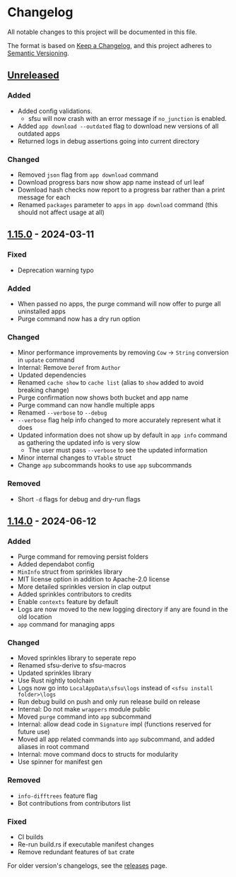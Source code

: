 # Changelog

All notable changes to this project will be documented in this file.

The format is based on [Keep a Changelog](https://keepachangelog.com/en/1.0.0/),
and this project adheres to [Semantic Versioning](https://semver.org/spec/v2.0.0.html).

## [Unreleased]

### Added

- Added config validations.
  - sfsu will now crash with an error message if `no_junction` is enabled.
- Added `app download --outdated` flag to download new versions of all outdated apps
- Returned logs in debug assertions going into current directory

### Changed

- Removed `json` flag from `app download` command
- Download progress bars now show app name instead of url leaf
- Download hash checks now report to a progress bar rather than a print message for each
- Renamed `packages` parameter to `apps` in `app download` command (this should not affect usage at all)

## [1.15.0] - 2024-03-11

### Fixed

- Deprecation warning typo

### Added

- When passed no apps, the purge command will now offer to purge all uninstalled apps
- Purge command now has a dry run option

### Changed

- Minor performance improvements by removing `Cow` -> `String` conversion in `update` command
- Internal: Remove `Deref` from `Author`
- Updated dependencies
- Renamed `cache show` to `cache list` (alias to `show` added to avoid breaking change)
- Purge confirmation now shows both bucket and app name
- Purge command can now handle multiple apps
- Renamed `--verbose` to `--debug`
- `--verbose` flag help info changed to more accurately represent what it does
- Updated information does not show up by default in `app info` command as gathering the updated info is very slow
  - The user must pass `--verbose` to see the updated information
- Minor internal changes to `VTable` struct
- Change `app` subcommands hooks to use `app` subcommands

### Removed

- Short `-d` flags for debug and dry-run flags

## [1.14.0] - 2024-06-12

### Added

- Purge command for removing persist folders
- Added dependabot config
- `MinInfo` struct from sprinkles library
- MIT license option in addition to Apache-2.0 license
- More detailed sprinkles version in clap output
- Added sprinkles contributors to credits
- Enable `contexts` feature by default
- Logs are now moved to the new logging directory if any are found in the old location
- `app` command for managing apps

### Changed

- Moved sprinkles library to seperate repo
- Renamed sfsu-derive to sfsu-macros
- Updated sprinkles library
- Use Rust nightly toolchain
- Logs now go into `LocalAppData\sfsu\logs` instead of `<sfsu install folder>\logs`
- Run debug build on push and only run release build on release
- Internal: Do not make `wrappers` module public
- Moved `purge` command into `app` subcommand
- Internal: allow dead code in `Signature` impl (functions reserved for future use)
- Moved all app related commands into `app` subcommand, and added aliases in root command
- Internal: move command docs to structs for modularity
- Use spinner for manifest gen

### Removed

- `info-difftrees` feature flag
- Bot contributions from contributors list

### Fixed

- CI builds
- Re-run build.rs if executable manifest changes
- Remove redundant features of `bat` crate

For older version's changelogs, see the [releases](https://github.com/winpax/sfsu/releases) page.

[Unreleased]: https://github.com/winpax/sfsu/compare/v1.15.0...HEAD
[1.15.0]: https://github.com/winpax/sfsu/releases/tag/v1.15.0
[1.14.0]: https://github.com/winpax/sfsu/releases/tag/v1.14.0

